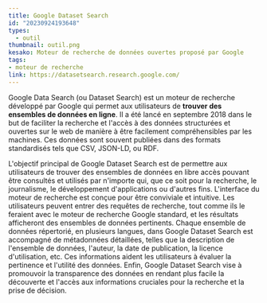 ```yaml
---
title: Google Dataset Search
id: "20230924193648"
types:
  - outil
thumbnail: outil.png
kesako: Moteur de recherche de données ouvertes proposé par Google
tags:
- moteur de recherche
link: https://datasetsearch.research.google.com/
---
```


Google Data Search (ou Dataset Search) est un moteur de recherche développé par Google qui permet aux utilisateurs de **trouver des ensembles de données en ligne**. Il a été lancé en septembre 2018 dans le but de faciliter la recherche et l'accès à des données structurées et ouvertes sur le web de manière à être facilement compréhensibles par les machines. Ces données sont souvent publiées dans des formats standardisés tels que CSV, JSON-LD, ou RDF.

L'objectif principal de Google Dataset Search est de permettre aux utilisateurs de trouver des ensembles de données en libre accès pouvant être consultés et utilisés par n'importe qui, que ce soit pour la recherche, le journalisme, le développement d'applications ou d'autres fins.
L'interface du moteur de recherche est conçue pour être conviviale et intuitive. Les utilisateurs peuvent entrer des requêtes de recherche, tout comme ils le feraient avec le moteur de recherche Google standard, et les résultats afficheront des ensembles de données pertinents.
Chaque ensemble de données répertorié, en plusieurs langues, dans Google Dataset Search est accompagné de métadonnées détaillées, telles que la description de l'ensemble de données, l'auteur, la date de publication, la licence d'utilisation, etc. Ces informations aident les utilisateurs à évaluer la pertinence et l'utilité des données.
Enfin, Google Dataset Search vise à promouvoir la transparence des données en rendant plus facile la découverte et l'accès aux informations cruciales pour la recherche et la prise de décision.
